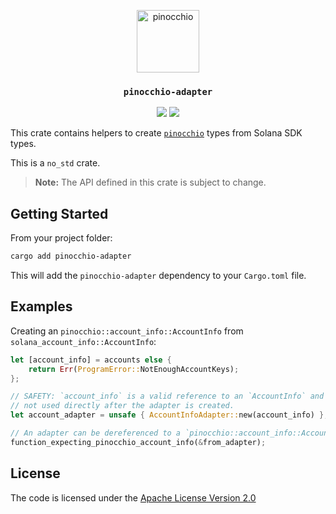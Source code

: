 <p align="center">
  <a href="https://github.com/anza-xyz/pinocchio">
    <img alt="pinocchio" src="https://github.com/user-attachments/assets/4048fe96-9096-4441-85c3-5deffeb089a6" height="100" />
  </a>
</p>
<h3 align="center">
  <code>pinocchio-adapter</code>
</h3>
<p align="center">
  <a href="https://crates.io/crates/pinocchio-adapter"><img src="https://img.shields.io/crates/v/pinocchio-adapter?logo=rust" /></a>
  <a href="https://docs.rs/pinocchio-adapter/latest/pinocchio_adapter/"><img src="https://img.shields.io/docsrs/pinocchio-adapter?logo=docsdotrs" /></a>
</p>

This crate contains helpers to create [`pinocchio`](https://crates.io/crates/pinocchio) types from Solana SDK types.

This is a `no_std` crate.

> **Note:** The API defined in this crate is subject to change.

## Getting Started

From your project folder:

```bash
cargo add pinocchio-adapter
```

This will add the `pinocchio-adapter` dependency to your `Cargo.toml` file.

## Examples

Creating an `pinocchio::account_info::AccountInfo` from `solana_account_info::AccountInfo`:
```rust
let [account_info] = accounts else {
    return Err(ProgramError::NotEnoughAccountKeys);
};

// SAFETY: `account_info` is a valid reference to an `AccountInfo` and it is
// not used directly after the adapter is created.
let account_adapter = unsafe { AccountInfoAdapter::new(account_info) };

// An adapter can be dereferenced to a `pinocchio::account_info::AccountInfo`
function_expecting_pinocchio_account_info(&from_adapter);
```

## License

The code is licensed under the [Apache License Version 2.0](../LICENSE)

